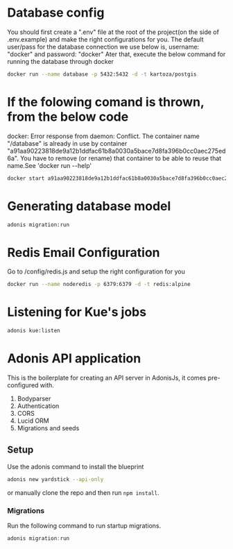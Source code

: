 # Database config

You should first create a ".env" file at the root of the project(on the side of .env.example) and make the right configurations for you. The default user/pass for the database connection we use below is, username: "docker" and password: "docker"
Ater that, execute the below command for running the database through docker

```bash
docker run --name database -p 5432:5432 -d -t kartoza/postgis
```

# If the folowing comand is thrown, from the below code

docker: Error response from daemon: Conflict. The container name "/database" is already in use by container "a91aa90223818de9a12b1ddfac61b8a0030a5bace7d8fa396b0cc0aec275ed6a". You have to remove (or rename) that container to be able to reuse that name.See 'docker run --help'

```bash
docker start a91aa90223818de9a12b1ddfac61b8a0030a5bace7d8fa396b0cc0aec275ed6a
```

# Generating database model

```bash
adonis migration:run
```

# Redis Email Configuration

Go to /config/redis.js and setup the right configuration for you

```bash
docker run --name noderedis -p 6379:6379 -d -t redis:alpine
```

# Listening for Kue's jobs

```bash
adonis kue:listen
```

# Adonis API application

This is the boilerplate for creating an API server in AdonisJs, it comes pre-configured with.

1. Bodyparser
2. Authentication
3. CORS
4. Lucid ORM
5. Migrations and seeds

## Setup

Use the adonis command to install the blueprint

```bash
adonis new yardstick --api-only
```

or manually clone the repo and then run `npm install`.

### Migrations

Run the following command to run startup migrations.

```js
adonis migration:run
```
